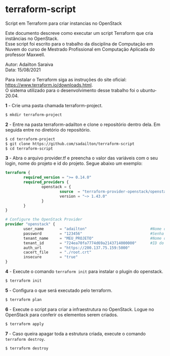 # terraform-script
Script em Terraform para criar instancias no OpenStack

Este documento descreve como executar um script Terraform que cria instâncias no OpenStack.  
Esse script foi escrito para o trabalho da disciplina de Computação em Nuvem do curso de Mestrado Profissional em Computação Aplicada do professor Maxwell.

Autor: Adailton Saraiva  
Data: 15/08/2021

Para instalar o Terraform siga as instruções do site oficial: https://www.terraform.io/downloads.html.  
O sistema utilizado para o desenvolvimento desse trabalho foi o ubuntu-20.04.  

**1** - Crie uma pasta chamada terraform-project.  
```bash
$ mkdir terraform-project
```

**2** - Entre na pasta terraform-adailton e clone o repositório dentro dela. Em seguida entre no diretório do repositório.
```bash
$ cd terraform-project
$ git clone https://github.com/sadailton/terraform-script
$ cd terraform-script
```

**3** - Abra o arquivo provider.tf e preencha o valor das variáveis com o seu login, nome do projeto e id do projeto. Segue abaixo um exemplo:  

```terraform	
terraform {
        required_version = ">= 0.14.0"
        required_providers {
                openstack = {
                        source  = "terraform-provider-openstack/openstack"
                        version = "~> 1.43.0"
                }
        }
}

# Configure the OpenStack Provider
provider "openstack" {
        user_name       = "adailton"                            #Nome do usuario no openstack
        password        = "123456"                              #Senha do usuario
        tenant_name     = "MEU_PROJETO"                         #Nome do projeto
        tenant_id       = "724ea70fa7774d69a2143714000000"      #ID do projeto
        auth_url        = "https://200.137.75.159:5000"
        cacert_file     = "./root.crt"
        insecure        = "true"
}
```

**4** - Execute o comando `terraform init` para instalar o plugin do openstack.  
```bash
$ terraform init
```

**5** - Configura o que será executado pelo terraform.  
```bash
$ terraform plan
```

**6** - Execute o script para criar a infraestrutura no OpenStack. Logue no OpenStack para conferir os elementos serem criados.  
```bash
$ terraform apply
```

**7** - Caso queira apagar toda a estrutura criada, execute o comando `terraform destroy`.  
```bash
$ terraform destroy
```
